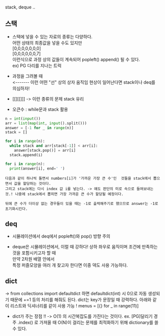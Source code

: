 stack, deque ..


## 스택
- 스택에 넣을 수 있는 자료의 종류는 다양하다.   
어떤 상태의 최종값을 넣을 수도 있지만   
[0,0,0,0,0,0,0]    
[0,0,0,0,0,0,7]    
이런식으로 과정 상의 값들이 계속되어 popleft() append() 될 수 있다.   
ex) PG 다리를 지나는 트럭   

- 과정을 그려볼 때   
<------- 이런 어떤 "선" 상의 상자 움직임 현상이 일어난다면 stack이나 deq를 의심하자!

- [[][[]]] -> 이런 종류의 문제 stack 유리

- 오큰수 : while문과 stack 활용
```python
n = int(input())
arr = list(map(int, input().split()))
answer = [-1 for _ in range(n)]
stack = []

for i in range(n):
  while stack and arr[stack[-1]] < arr[i]: 
    answer[stack.pop()] = arr[i]
  stack.append(i)

for i in range(n):
  print(answer[i], end=' ')
```
```
다음과 같이 하나씩 돌면서 numbers[i]가 '가까운 가장 큰 수'인  것들을 stack에서 뽑으면서 값을 할당하는 것이다.
그리고 stack에는 다시 index 값 i를 넣는다. -> 얘도 판단의 미로 속으로 들여보내는 것.! 나중에 stack에서 뽑히면 가장 가까운 큰 수가 할당될 예정이다.

뒤에 큰 수가 더이상 없는 경우들이 있을 때는 -1로 출력해주기로 했으므로 answer는 -1로 초기화시킨다.
```
## deq
- 시뮬레이션에서 deq에서 popleft()와 pop() 방향 주의

- deque은 시뮬레이션에서, 이럴 때 강하다! 상하 좌우로 움직이며 조건에 만족하는 것을 포함시키고자 할 때    
만약 2차원 배열 안에서    
특정 퍼즐모양을 여러 개 찾고자 한다면 이중 덱도 사용 가능하다.

## dict
-> from collections import defaultdict
하면 defaultdict(int) 시 0으로 자동 생성되기 때문에 +=1 등의 처리를 해줘도 된다.
dict는 key가 문장일 때 강력하다.
아래와 같이 리스트와 딕셔너리를 같이 사용 가능 !
menus = [{} for _ in range(11)]

- dict가 주는 장점 !! -> O(1) 의 시간복잡도를 가진다는 것이다.
ex. [PG]달리기 경주 
.index() 로 가져올 때 O(N)이 걸리는 문제를 최적화하기 위해 dictionary를 쓸 수 있다. 